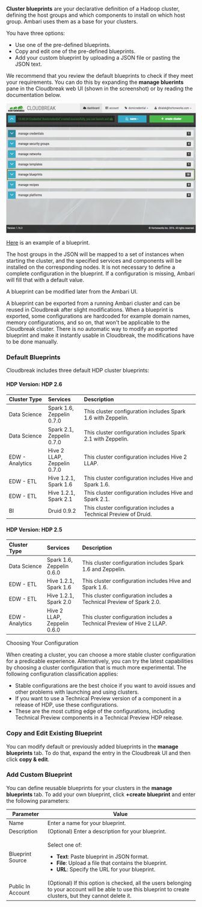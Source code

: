 **Cluster blueprints** are your declarative definition of a Hadoop cluster, defining the host groups and which components to install on which host group. Ambari uses them as a base for your clusters. 

You have three options:

* Use one of the pre-defined blueprints.  
* Copy and edit one of the pre-defined blueprints.   
* Add your custom blueprint by uploading a JSON file or pasting the JSON text. 

We recommend that you review the default blueprints to check if they meet your requirements. You can do this by expanding  the **manage bluerints** pane in the Cloudbreak web UI (shown in the screenshot) or by reading the documentation below.  

<a href="../images/cb-blueprints.png" target="_blank" title="click to enlarge"><img src="../images/cb-blueprints.png" width="650" title="Azure Portal"></a> 

[Here](https://raw.githubusercontent.com/sequenceiq/cloudbreak/master/integration-test/src/main/resources/blueprint/multi-node-hdfs-yarn.bp) is an example of a blueprint. 

The host groups in the JSON will be mapped to a set of instances when starting the cluster, and the specified services and components will be installed on the corresponding nodes. It is not necessary to define a complete configuration in the blueprint. If a configuration is missing, Ambari will fill that with a default value. 

A blueprint can be modified later from the Ambari UI.

A blueprint can be exported from a running Ambari cluster and can be reused in Cloudbreak after slight modifications. When a blueprint is exported, some configurations are hardcoded for example domain names, memory configurations, and so on, that won't be applicable to the Cloudbreak cluster. There is no automatic way to modify an exported blueprint and make it instantly usable in Cloudbreak, the modifications have to be done manually.

### Default Blueprints 

Cloudbreak includes three default HDP cluster blueprints:



#### HDP Version: **HDP 2.6**

| Cluster Type  | Services | Description  |
|:------------- |:---|:-------------|
| Data Science | <i class="fa fa-check" style="color: green"></i> Spark 1.6,<br>Zeppelin 0.7.0 | This cluster configuration includes Spark 1.6 with Zeppelin. |
| Data Science | <i class="fa fa-check" style="color: green"></i> Spark 2.1,<br>Zeppelin 0.7.0 | This cluster configuration includes Spark 2.1 with Zeppelin. |
| EDW - Analytics | <span><i class="fa fa-check" style="color: green"></i> Hive 2 LLAP</span>,<br>Zeppelin 0.7.0 | This cluster configuration includes Hive 2 LLAP. |
| EDW - ETL | <i class="fa fa-check" style="color: green"></i> Hive 1.2.1,<br>Spark 1.6 | This cluster configuration includes Hive and Spark 1.6. |
| EDW - ETL | <i class="fa fa-check" style="color: green"></i> Hive 1.2.1,<br> Spark 2.1 | This cluster configuration includes Hive and Spark 2.1. |
| BI | <span><i class="fa fa-warning" style="color: orange"></i> Druid 0.9.2</span> | This cluster configuration includes a Technical Preview of Druid. |

#### HDP Version: **HDP 2.5**

| Cluster Type  | Services | Description  |
|:------------- |:---|:-------------|
| Data Science | <i class="fa fa-check" style="color: green"></i> Spark 1.6,<br>Zeppelin 0.6.0 | This cluster configuration includes Spark 1.6 and Zeppelin. |
| EDW - ETL | <i class="fa fa-check" style="color: green"></i> Hive 1.2.1,<br>Spark 1.6 | This cluster configuration includes Hive and Spark 1.6. |
| EDW - ETL | <i class="fa fa-warning" style="color: orange"></i> Hive 1.2.1,<br> Spark 2.0 | This cluster configuration includes a Technical Preview of Spark 2.0. |
| EDW - Analytics | <span><i class="fa fa-warning" style="color: orange"></i> Hive 2 LLAP</span>,<br>Zeppelin 0.6.0 | This cluster configuration includes a Technical Preview of Hive 2 LLAP. |

<div class="note">
    <p class="first admonition-title">Choosing Your Configuration</p>
    <p class="last">
When creating a cluster, you can choose a more stable cluster configuration for a predicable experience.
Alternatively, you can try the latest capabilities by choosing a cluster configuration
that is much more experimental. The following configuration classification applies:
<ul>
<li><i class="fa fa-check" style="color: green"></i> Stable configurations are the best choice if you want to avoid issues and other problems with launching and using clusters.</li>
<li><i class="fa fa-warning" style="color: orange"></i> If you want to use a Technical Preview version of a component in a release of HDP, use these configurations.</li>
<li><i class="fa fa-warning" style="color: red"></i> These are the most cutting edge of the configurations, including Technical Preview components in a Technical Preview HDP release.</li>
</ul>
</p>
</div>

### Copy and Edit Existing Blueprint 

You can modify default or previously added blueprints in the **manage blueprints** tab. To do that, expand the entry in the Cloudbreak UI and then click **copy & edit**. 


### Add Custom Blueprint

You can define reusable blueprints for your clusters in the **manage blueprints** tab. To add your own blueprint, click **+create blueprint** and enter the following parameters:

| Parameter | Value |
|---|---|
| Name | Enter a name for your blueprint. |
| Description | (Optional) Enter a description for your blueprint.|
| Blueprint Source| <p>Select one of: <ul><li>**Text**: Paste blueprint in JSON format.</li><li> **File**: Upload a file that contains the blueprint.</li><li> **URL**: Specify the URL for your blueprint.</li></ul> |
| Public In Account | (Optional) If this option is checked, all the users belonging to your account will be able to use this blueprint to create clusters, but they cannot delete it. | 

